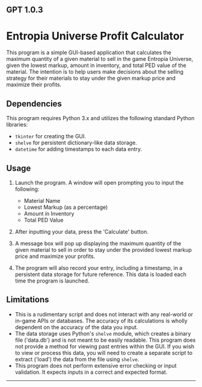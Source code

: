 GPT 1.0.3
---
# Entropia Universe Profit Calculator

This program is a simple GUI-based application that calculates the maximum quantity of a given material to sell in the game Entropia Universe, given the lowest markup, amount in inventory, and total PED value of the material. The intention is to help users make decisions about the selling strategy for their materials to stay under the given markup price and maximize their profits.

## Dependencies

This program requires Python 3.x and utilizes the following standard Python libraries:
- `tkinter` for creating the GUI.
- `shelve` for persistent dictionary-like data storage.
- `datetime` for adding timestamps to each data entry.

## Usage

1. Launch the program. A window will open prompting you to input the following:
    - Material Name
    - Lowest Markup (as a percentage)
    - Amount in Inventory
    - Total PED Value

2. After inputting your data, press the 'Calculate' button. 

3. A message box will pop up displaying the maximum quantity of the given material to sell in order to stay under the provided lowest markup price and maximize your profits.

4. The program will also record your entry, including a timestamp, in a persistent data storage for future reference. This data is loaded each time the program is launched.

## Limitations

- This is a rudimentary script and does not interact with any real-world or in-game APIs or databases. The accuracy of its calculations is wholly dependent on the accuracy of the data you input.
- The data storage uses Python's `shelve` module, which creates a binary file ('data.db') and is not meant to be easily readable. This program does not provide a method for viewing past entries within the GUI. If you wish to view or process this data, you will need to create a separate script to extract ('load') the data from the file using `shelve`.
- This program does not perform extensive error checking or input validation. It expects inputs in a correct and expected format.

---
